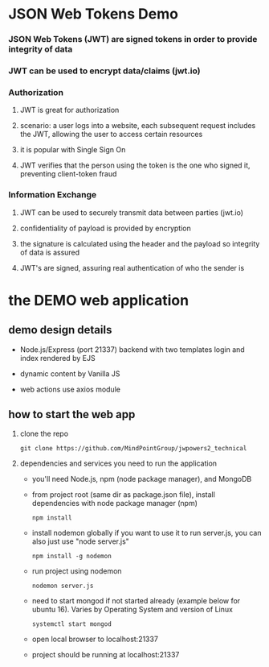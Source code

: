 # JSON Web Tokens Demo

### JSON Web Tokens (JWT) are signed tokens in order to provide integrity of data

### JWT can be used to encrypt data/claims (jwt.io)

### Authorization

1. JWT is great for authorization

2. scenario: a user logs into a website, each subsequent request includes the JWT, allowing the user to access certain resources

3. it is popular with Single Sign On

4. JWT verifies that the person using the token is the one who signed it, preventing client-token fraud

### Information Exchange

1. JWT can be used to securely transmit data between parties (jwt.io)

2. confidentiality of payload is provided by encryption

3. the signature is calculated using the header and the payload so integrity of data is assured

4. JWT's are signed, assuring real authentication of who the sender is


# the DEMO web application 

## demo design details

* Node.js/Express (port 21337) backend with two templates login and index rendered by EJS

* dynamic content by Vanilla JS

* web actions use axios module

## how to start the web app

1. clone the repo
    ```    
    git clone https://github.com/MindPointGroup/jwpowers2_technical
    ```
2. dependencies and services you need to run the application

    * you'll need Node.js, npm (node package manager), and MongoDB

    * from project root (same dir as package.json file), install dependencies with node package manager (npm)
        ```
        npm install 
        ```
    * install nodemon globally if you want to use it to run server.js, you can also just use "node server.js"
        ```
        npm install -g nodemon
        ```
    * run project using nodemon
        ```
        nodemon server.js
        ```
    * need to start mongod if not started already (example below for ubuntu 16). Varies by Operating System and version of Linux
        ```
        systemctl start mongod
        ```
    * open local browser to localhost:21337
    * project should be running at localhost:21337

    

